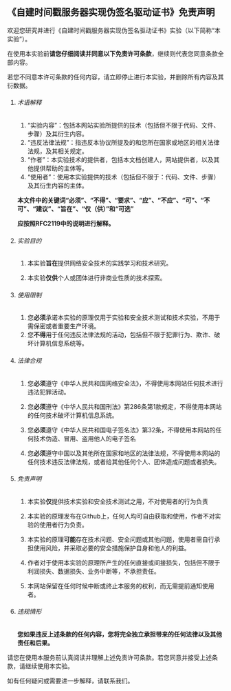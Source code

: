 ## 《自建时间戳服务器实现伪签名驱动证书》免责声明

欢迎您研究并进行《自建时间戳服务器实现伪签名驱动证书》实验（以下简称“本实验”）。

在使用本实验前**请您仔细阅读并同意以下免责许可条款**，继续则代表您同意条款全部内容。

若您不同意本许可条款的任何内容，请立即停止进行本实验，并删除所有内容及其衍数据。

1. ###### 术语解释

   1. “实验内容”：包括本网站实验所提供的技术（包括但不限于代码、文件、步骤）及其衍生内容。
   1. “违反法律法规”：指违反本协议所提及的和您所在国家或地区的相关法律法规，及其相关规定。
   1. “作者”：本实验技术的提供者，包括本文档创建人，网站提供者，以及其他提供帮助的主体等。
   1. “使用者”：使用本实验提供的技术（包括但不限于：代码、文件、步骤）及其衍生内容的主体。

   **本文件中的关键词“必须”、“不得”、“要求”、“应”、“不应”、“可”、“不可”、“建议”、“旨在”、“仅（供）”和“可选”**

   **应按照RFC2119中的说明进行解释。**

2. ###### 实验目的

   1. 本实验**旨在**提供网络安全技术的实践学习和技术研究。

   2. 本实验**仅供**个人或团体进行非商业性质的技术探索。

3. ###### 使用限制

   1. 您**必须**承诺本实验的原理仅用于实验和安全技术测试和技术实验，不用于需保密或者重要生产环境。
   2. 您**不得**用于任何违反法律法规的活动，包括但不限于犯罪行为、欺诈、破坏计算机信息系统等。

4. ###### 法律合规

   1. 您**必须**遵守《中华人民共和国网络安全法》，不得使用本网站任何技术进行违法犯罪活动。

   2. 您**必须**遵守《中华人民共和国刑法》第286条第1款规定，不得使用本网站的任何技术破坏计算机信息系统。

   3. 您**必须**遵守《中华人民共和国电子签名法》第32条，不得使用本网站的任何技术伪造、冒用、盗用他人的电子签名

   4. 您**必须**遵守中国以及其他所在国家和地区的法律法规，不得使用本网站的任何技术违反法律法规，或者给其他任何个人、团体造成问题或者损失。

5. ###### 免责声明

   1. 本实验**仅**提供技术实验和安全技术测试之用，不对使用者的行为负责

   2. 本实验的原理发布在Github上，任何人均可自由获取和使用，作者不对实验的使用者行为负责。

   3. 本实验的原理**可能**存在技术问题、安全问题或其他问题，使用者需自行承担使用风险，并采取必要的安全措施保护自身和他人的利益。

   4. 作者对于使用本实验的原理所产生的任何直接或间接损失，包括但不限于利润损失、数据损失、业务中断等，不承担责任。

   5. 本网站保留在任何时候中断或终止本服务的权利，而无需提前通知使用者。

6. ###### 违规情形

   **您如果违反上述条款的任何内容，您将完全独立承担带来的任何法律以及其他责任和后果。**

请您在使用本服务前认真阅读并理解上述免责许可条款。若您同意并接受上述条款，请继续使用本实验。

如有任何疑问或需要进一步解释，请联系我们。